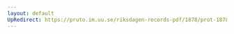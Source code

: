 ```yaml
---
layout: default
UpRedirect: https://pruto.im.uu.se/riksdagen-records-pdf/1878/prot-1878--fk--030/prot-1878--fk--030_040.pdf
---
```

